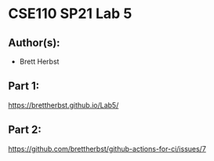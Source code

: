 # CSE110 SP21 Lab 5

## Author(s):
- Brett Herbst

## Part 1:

https://brettherbst.github.io/Lab5/

## Part 2:

https://github.com/brettherbst/github-actions-for-ci/issues/7
